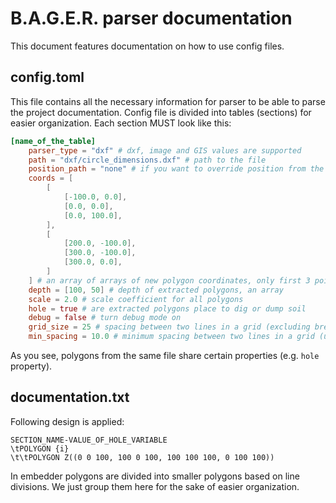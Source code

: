 # B.A.G.E.R. parser documentation

This document features documentation on how to use config files.

## config.toml
This file contains all the necessary information for parser to be able to parse the project documentation. Config file is divided into tables (sections) for easier organization. Each section MUST look like this:

```toml
[name_of_the_table]
    parser_type = "dxf" # dxf, image and GIS values are supported
    path = "dxf/circle_dimensions.dxf" # path to the file
    position_path = "none" # if you want to override position from the file
    coords = [
        [
            [-100.0, 0.0],
            [0.0, 0.0],
            [0.0, 100.0],
        ],
        [
            [200.0, -100.0],
            [300.0, -100.0],
            [300.0, 0.0],
        ]
    ] # an array of arrays of new polygon coordinates, only first 3 points are enough to override, rest of points are automatically calculated
    depth = [100, 50] # depth of extracted polygons, an array
    scale = 2.0 # scale coefficient for all polygons
    hole = true # are extracted polygons place to dig or dump soil
    debug = false # turn debug mode on
    grid_size = 25 # spacing between two lines in a grid (excluding breakpoints)
    min_spacing = 10.0 # minimum spacing between two lines in a grid (used when they are too many breakpoints, e.g. curved segments of a polygon)
```

As you see, polygons from the same file share certain properties (e.g. `hole` property).

## documentation.txt
Following design is applied:
```
SECTION_NAME-VALUE_OF_HOLE_VARIABLE
\tPOLYGON {i}
\t\tPOLYGON Z((0 0 100, 100 0 100, 100 100 100, 0 100 100))
```

In embedder polygons are divided into smaller polygons based on line divisions. We just group them here for the sake of easier organization.
